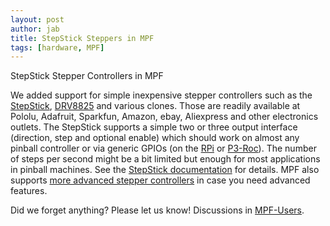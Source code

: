 ```yaml
---
layout: post
author: jab
title: StepStick Steppers in MPF
tags: [hardware, MPF]
---
```

StepStick Stepper Controllers in MPF

We added support for simple inexpensive stepper controllers such as the
[StepStick](https://reprap.org/wiki/StepStick),
[DRV8825](https://www.pololu.com/product/2133) and various clones.
Those are readily available at Pololu, Adafruit, Sparkfun, Amazon, ebay,
Aliexpress and other electronics outlets.
The StepStick supports a simple two or three output interface
(direction, step and optional enable) which should work on almost any
pinball controller or via generic GPIOs (on the [RPi](https://docs.missionpinball.org/en/dev/hardware/rpi/index.html) or
[P3-Roc](https://docs.missionpinball.org/en/dev/hardware/multimorphic/switches_p3_roc.html#burst-switches-as-local-inputs)).
The number of steps per second might be a bit limited but enough for
most applications in pinball machines.
See the [StepStick documentation](https://docs.missionpinball.org/en/dev/hardware/stepstick/index.html)
for details.
MPF also supports [more advanced stepper controllers](https://docs.missionpinball.org/en/dev/hardware/stepper_platforms.html)
in case you need advanced features.

Did we forget anything? Please let us know!
Discussions in [MPF-Users](https://groups.google.com/forum/#!forum/mpf-users).
